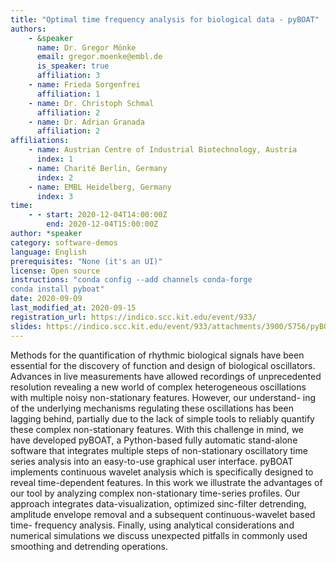 ```yaml
---
title: "Optimal time frequency analysis for biological data - pyBOAT"
authors:
    - &speaker
      name: Dr. Gregor Mönke
      email: gregor.moenke@embl.de
      is_speaker: true
      affiliation: 3
    - name: Frieda Sorgenfrei
      affiliation: 1
    - name: Dr. Christoph Schmal
      affiliation: 2
    - name: Dr. Adrian Granada
      affiliation: 2
affiliations:
    - name: Austrian Centre of Industrial Biotechnology, Austria
      index: 1
    - name: Charité Berlin, Germany
      index: 2
    - name: EMBL Heidelberg, Germany
      index: 3
time:
    - - start: 2020-12-04T14:00:00Z
        end: 2020-12-04T15:00:00Z
author: *speaker
category: software-demos
language: English
prerequisites: "None (it's an UI)"
license: Open source
instructions: "conda config --add channels conda-forge
conda install pyboat"
date: 2020-09-09
last_modified_at: 2020-09-15
registration_url: https://indico.scc.kit.edu/event/933/
slides: https://indico.scc.kit.edu/event/933/attachments/3900/5756/pyBOAT_SORSE.pdf  
---
```

Methods for the quantification of rhythmic biological signals have been essential for the discovery of function and design of biological oscillators. Advances in live measurements have allowed recordings of unprecedented resolution revealing a new world of complex heterogeneous oscillations with multiple noisy non-stationary features. However, our understand- ing of the underlying mechanisms regulating these oscillations has been lagging behind, partially due to the lack of simple tools to reliably quantify these complex non-stationary features. With this challenge in mind, we have developed pyBOAT, a Python-based fully automatic stand-alone software that integrates multiple steps of non-stationary oscillatory time series analysis into an easy-to-use graphical user interface. pyBOAT implements continuous wavelet analysis which is specifically designed to reveal time-dependent features. In this work we illustrate the advantages of our tool by analyzing complex non-stationary time-series profiles. Our approach integrates data-visualization, optimized sinc-filter detrending, amplitude envelope removal and a subsequent continuous-wavelet based time- frequency analysis. Finally, using analytical considerations and numerical simulations we discuss unexpected pitfalls in commonly used smoothing and detrending operations.

